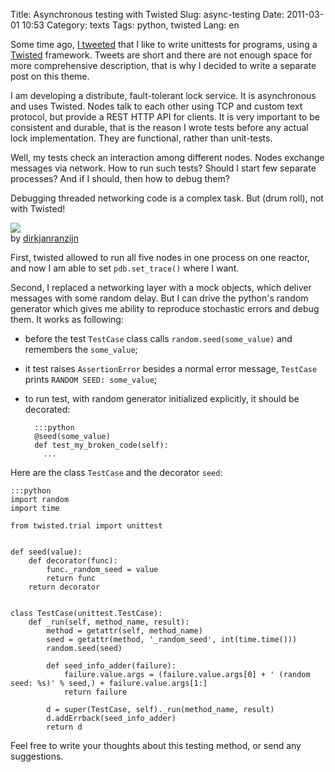 Title: Asynchronous testing with Twisted
Slug: async-testing
Date: 2011-03-01 10:53
Category: texts
Tags: python, twisted
Lang: en

Some time ago, [I tweeted][twitter] that I like to write unittests for programs, using a [Twisted][] framework. Tweets are short and there are not enough space for more comprehensive description, that is why I decided to write a separate post on this theme.

I am developing a distribute, fault-tolerant lock service. It is asynchronous and uses Twisted. Nodes talk to each other using TCP and custom text protocol, but provide a REST HTTP API for clients. It is very important to be consistent and durable, that is the reason I wrote tests before any actual lock implementation. They are functional, rather than unit-tests.

Well, my tests check an interaction among different nodes. Nodes exchange messages via network. How to run such tests? Should I start few separate processes? And if I should, then how to debug them?

Debugging threaded networking code is a complex task. But (drum roll), not with Twisted!

![](http://img-fotki.yandex.ru/get/5005/alexander-artemenko.e/0_755a1_e15d9963_L)  
by [dirkjanranzijn](http://www.flickr.com/photos/dirkscircusimages/2785357852/)

First, twisted allowed to run all five nodes in one process on one reactor, and now I am able to set `pdb.set_trace()` where I want.

Second, I replaced a networking layer with a mock objects, which deliver messages with some random delay. But I can drive the python's random generator which gives me ability to reproduce stochastic errors and debug them. It works as following:

* before the test `TestCase` class calls `random.seed(some_value)` and remembers the `some_value`;
* it test raises `AssertionError` besides a normal error message, `TestCase` prints `RANDOM SEED: some_value`;
* to run test, with random generator initialized explicitly, it should be decorated:

        :::python
        @seed(some_value)
        def test_my_broken_code(self):
          ...

Here are the class `TestCase` and the decorator `seed`:

    :::python
    import random
    import time

    from twisted.trial import unittest


    def seed(value):
        def decorator(func):
            func._random_seed = value
            return func
        return decorator


    class TestCase(unittest.TestCase):
        def _run(self, method_name, result):
            method = getattr(self, method_name)
            seed = getattr(method, '_random_seed', int(time.time()))
            random.seed(seed)

            def seed_info_adder(failure):
                failure.value.args = (failure.value.args[0] + ' (random seed: %s)' % seed,) + failure.value.args[1:]
                return failure

            d = super(TestCase, self)._run(method_name, result)
            d.addErrback(seed_info_adder)
            return d

Feel free to write your thoughts about this testing method, or send any suggestions.

[twitter]: http://twitter.com/svetlyak40wt/status/38659219838337024
[twisted]: http://twistedmatrix.com
